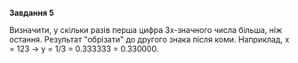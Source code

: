 **Завдання 5**

Визначити, у скільки разів перша цифра 3х-значного числа більша, ніж остання. Результат "обрізати" до другого знака після коми. Наприклад, х = 123 -> у = 1/3 = 0.333333 = 0.330000.
